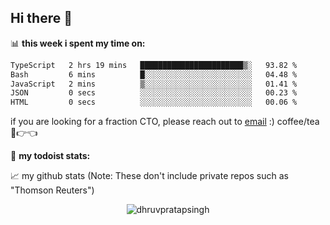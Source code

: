 ## Hi there 👋

📊 **this week i spent my time on:**
<!--START_SECTION:waka-->

```txt
TypeScript   2 hrs 19 mins   ███████████████████████▒░   93.82 %
Bash         6 mins          █░░░░░░░░░░░░░░░░░░░░░░░░   04.48 %
JavaScript   2 mins          ▒░░░░░░░░░░░░░░░░░░░░░░░░   01.41 %
JSON         0 secs          ░░░░░░░░░░░░░░░░░░░░░░░░░   00.23 %
HTML         0 secs          ░░░░░░░░░░░░░░░░░░░░░░░░░   00.06 %
```

<!--END_SECTION:waka-->

if you are looking for a fraction CTO, please reach out to [email](mailto:dhruvpsg@gmail.com) :) coffee/tea 🥺👉👈

🚧 **my todoist stats:**
<!-- TODO-IST:START -->
<!-- TODO-IST:END -->


📈 my github stats (Note: These don't include private repos such as "Thomson Reuters")

<p align="center"> <img src="https://github-readme-stats.vercel.app/api?username=dhruvpratapsingh&show_icons=true&theme=gotham" alt="dhruvpratapsingh" />



